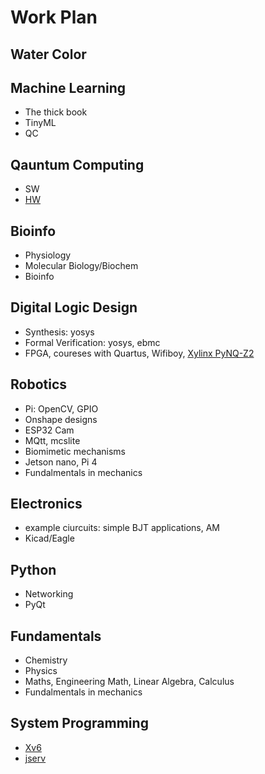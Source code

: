 # Work Plan

## Water Color

## Machine Learning

* The thick book
* TinyML
* QC

## Qauntum Computing

* SW
* [HW](https://youtube.com/channel/UCrK2BbGnhPrx6tUf1hgfkvg)

## Bioinfo

* Physiology
* Molecular Biology/Biochem
* Bioinfo

## Digital Logic Design

* Synthesis: yosys
* Formal Verification: yosys, ebmc
* FPGA, coureses with Quartus, Wifiboy, [Xylinx PyNQ-Z2](https://youtu.be/RGqStx-Ml7U)

## Robotics

* Pi: OpenCV, GPIO
* Onshape designs
* ESP32 Cam
* MQtt, mcslite
* Biomimetic mechanisms
* Jetson nano, Pi 4
* Fundalmentals in mechanics

## Electronics

* example ciurcuits: simple BJT applications, AM
* Kicad/Eagle

## Python

* Networking
* PyQt

## Fundamentals

* Chemistry
* Physics
* Maths, Engineering Math, Linear Algebra, Calculus
* Fundalmentals in mechanics

## System Programming

* [Xv6](https://www.facebook.com/groups/programmerMagazine/permalink/4672041946145818/)
* [jserv](https://hackmd.io/@sysprog/linux2021-summer/https%3A%2F%2Fhackmd.io%2F%40sysprog%2FSyM7Y6e6u)